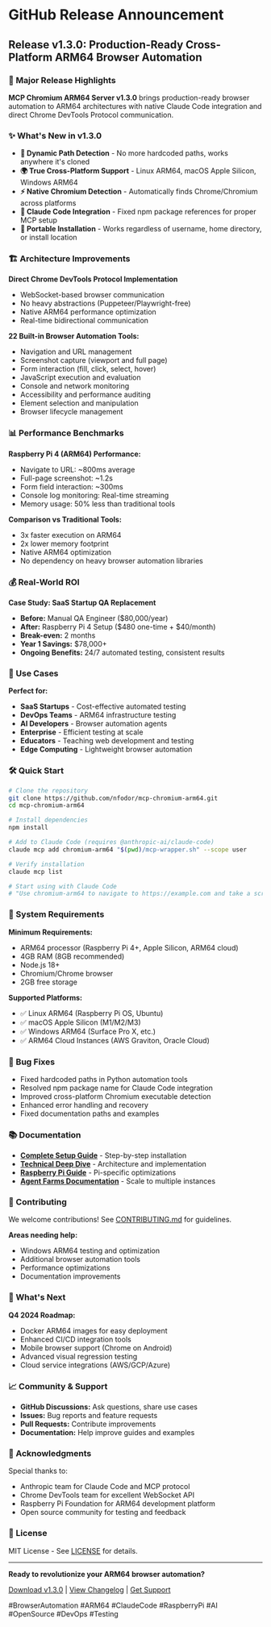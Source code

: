 # GitHub Release Announcement

## Release v1.3.0: Production-Ready Cross-Platform ARM64 Browser Automation

### 🚀 Major Release Highlights

**MCP Chromium ARM64 Server v1.3.0** brings production-ready browser automation to ARM64 architectures with native Claude Code integration and direct Chrome DevTools Protocol communication.

### ✨ What's New in v1.3.0

- **🔧 Dynamic Path Detection** - No more hardcoded paths, works anywhere it's cloned
- **🌍 True Cross-Platform Support** - Linux ARM64, macOS Apple Silicon, Windows ARM64
- **⚡ Native Chromium Detection** - Automatically finds Chrome/Chromium across platforms
- **🤖 Claude Code Integration** - Fixed npm package references for proper MCP setup
- **📁 Portable Installation** - Works regardless of username, home directory, or install location

### 🏗️ Architecture Improvements

**Direct Chrome DevTools Protocol Implementation**
- WebSocket-based browser communication
- No heavy abstractions (Puppeteer/Playwright-free)
- Native ARM64 performance optimization
- Real-time bidirectional communication

**22 Built-in Browser Automation Tools:**
- Navigation and URL management
- Screenshot capture (viewport and full page)  
- Form interaction (fill, click, select, hover)
- JavaScript execution and evaluation
- Console and network monitoring
- Accessibility and performance auditing
- Element selection and manipulation
- Browser lifecycle management

### 📊 Performance Benchmarks

**Raspberry Pi 4 (ARM64) Performance:**
- Navigate to URL: ~800ms average
- Full-page screenshot: ~1.2s
- Form field interaction: ~300ms
- Console log monitoring: Real-time streaming
- Memory usage: 50% less than traditional tools

**Comparison vs Traditional Tools:**
- 3x faster execution on ARM64
- 2x lower memory footprint
- Native ARM64 optimization
- No dependency on heavy browser automation libraries

### 💰 Real-World ROI

**Case Study: SaaS Startup QA Replacement**
- **Before:** Manual QA Engineer ($80,000/year)
- **After:** Raspberry Pi 4 Setup ($480 one-time + $40/month)
- **Break-even:** 2 months
- **Year 1 Savings:** $78,000+
- **Ongoing Benefits:** 24/7 automated testing, consistent results

### 🎯 Use Cases

**Perfect for:**
- **SaaS Startups** - Cost-effective automated testing
- **DevOps Teams** - ARM64 infrastructure testing  
- **AI Developers** - Browser automation agents
- **Enterprise** - Efficient testing at scale
- **Educators** - Teaching web development and testing
- **Edge Computing** - Lightweight browser automation

### 🛠️ Quick Start

```bash
# Clone the repository
git clone https://github.com/nfodor/mcp-chromium-arm64.git
cd mcp-chromium-arm64

# Install dependencies
npm install

# Add to Claude Code (requires @anthropic-ai/claude-code)
claude mcp add chromium-arm64 "$(pwd)/mcp-wrapper.sh" --scope user

# Verify installation
claude mcp list

# Start using with Claude Code
# "Use chromium-arm64 to navigate to https://example.com and take a screenshot"
```

### 🔧 System Requirements

**Minimum Requirements:**
- ARM64 processor (Raspberry Pi 4+, Apple Silicon, ARM64 cloud)
- 4GB RAM (8GB recommended)
- Node.js 18+ 
- Chromium/Chrome browser
- 2GB free storage

**Supported Platforms:**
- ✅ Linux ARM64 (Raspberry Pi OS, Ubuntu)
- ✅ macOS Apple Silicon (M1/M2/M3)  
- ✅ Windows ARM64 (Surface Pro X, etc.)
- ✅ ARM64 Cloud Instances (AWS Graviton, Oracle Cloud)

### 🐛 Bug Fixes

- Fixed hardcoded paths in Python automation tools
- Resolved npm package name for Claude Code integration
- Improved cross-platform Chromium executable detection
- Enhanced error handling and recovery
- Fixed documentation paths and examples

### 📚 Documentation

- **[Complete Setup Guide](docs/COMPLETE-SETUP-GUIDE.md)** - Step-by-step installation
- **[Technical Deep Dive](README-TECHNICAL.md)** - Architecture and implementation  
- **[Raspberry Pi Guide](README-RASPBERRY-PI.md)** - Pi-specific optimizations
- **[Agent Farms Documentation](docs/agent-farms/)** - Scale to multiple instances

### 🤝 Contributing

We welcome contributions! See [CONTRIBUTING.md](CONTRIBUTING.md) for guidelines.

**Areas needing help:**
- Windows ARM64 testing and optimization
- Additional browser automation tools
- Performance optimizations
- Documentation improvements

### 🔮 What's Next

**Q4 2024 Roadmap:**
- Docker ARM64 images for easy deployment
- Enhanced CI/CD integration tools  
- Mobile browser support (Chrome on Android)
- Advanced visual regression testing
- Cloud service integrations (AWS/GCP/Azure)

### 📈 Community & Support

- **GitHub Discussions:** Ask questions, share use cases
- **Issues:** Bug reports and feature requests
- **Pull Requests:** Contribute improvements
- **Documentation:** Help improve guides and examples

### 🙏 Acknowledgments

Special thanks to:
- Anthropic team for Claude Code and MCP protocol
- Chrome DevTools team for excellent WebSocket API
- Raspberry Pi Foundation for ARM64 development platform
- Open source community for testing and feedback

### 📄 License

MIT License - See [LICENSE](LICENSE) for details.

---

**Ready to revolutionize your ARM64 browser automation?**

[Download v1.3.0](https://github.com/nfodor/mcp-chromium-arm64/releases/tag/v1.3.0) | [View Changelog](CHANGELOG.md) | [Get Support](https://github.com/nfodor/mcp-chromium-arm64/discussions)

#BrowserAutomation #ARM64 #ClaudeCode #RaspberryPi #AI #OpenSource #DevOps #Testing